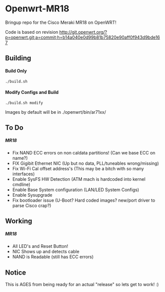 # Openwrt-MR18
Bringup repo for the Cisco Meraki MR18 on OpenWRT!

Code is based on revision http://git.openwrt.org/?p=openwrt.git;a=commit;h=b14a040e0d99b81b75820e90aff0f943d9bde167

Building
-----
#### Build Only
`./build.sh`

#### Modify Configs and Build
`./build.sh modify`

Images by default will be in ./openwrt/bin/ar71xx/

To Do
-----
##### MR18
  * Fix NAND ECC errors on non caldata partitions! (Can we base ECC on name?)
  * FIX Gigibit Ethernet NIC (Up but no data, PLL/tuneables wrong/missing)
  * Fix Wi-Fi Cal offset address's (This may be a bitch with so many interfaces)
  * Enable SysFS HW Detection (ATM mach is hardcoded into kernel cmdline)
  * Enable Base System configuration (LAN/LED System Configs)
  * Enable Sysupgrade
  * Fix bootloader issue (U-Boot? Hard coded images? new/port driver to parse Cisco crap?)

Working
-----
##### MR18
  * All LED's and Reset Button!
  * NIC Shows up and detects cable
  * NAND is Readable (still has ECC errors)


Notice
------
This is AGES from being ready for an actual "release" so lets get to work! :)
